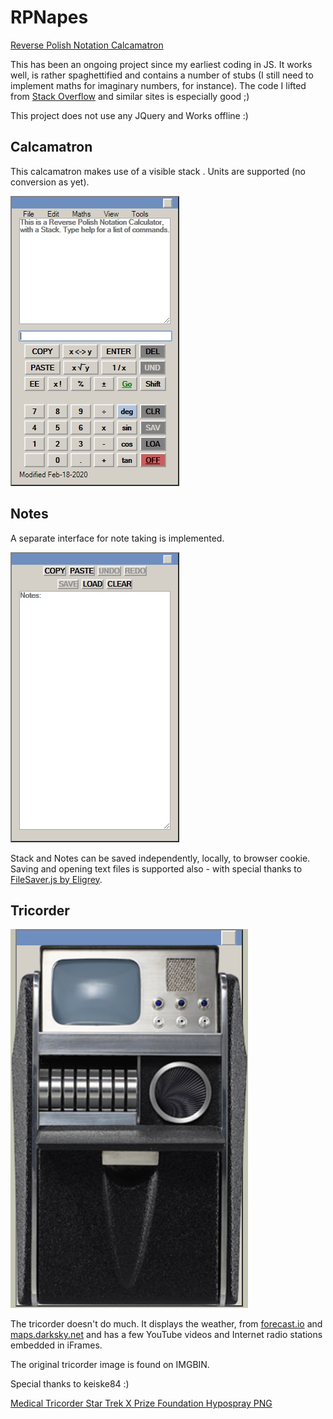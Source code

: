 # RPNapes
[Reverse Polish Notation Calcamatron](https://napesweaver.github.io/rpnapes/)

This has been an ongoing project since my earliest coding in JS. It works well, is rather spaghettified and contains a number of stubs (I still need to implement maths for imaginary numbers, for instance).
The code I lifted from [Stack Overflow](https://stackoverflow.com/) and similar sites is especially good ;)

This project does not use any JQuery and Works offline :)

## Calcamatron

This calcamatron makes use of a visible stack . Units are supported (no conversion as yet).

![Calcamatron](images/screenshots/rpnapes.jpg)

## Notes
A separate interface for note taking is implemented.

![Notes](images/screenshots/notes.jpg)

Stack and Notes can be saved independently, locally, to browser cookie. 
Saving and opening text files is supported also - with special thanks to [FileSaver.js by Eligrey](https://github.com/eligrey/FileSaver.js/).

## Tricorder

![Tricorder](images/screenshots/tricorder.jpg)

The tricorder doesn't do much. It displays the weather, from [forecast.io](https://forecast.io/) and [maps.darksky.net](https://maps.darksky.net) and has a few YouTube videos and Internet radio stations embedded in iFrames.

The original tricorder image is found on IMGBIN.

Special thanks to keiske84 :)

[Medical Tricorder Star Trek X Prize Foundation Hypospray PNG](https://imgbin.com/png/7Ay8HnU3/medical-tricorder-star-trek-x-prize-foundation-hypospray-png)

